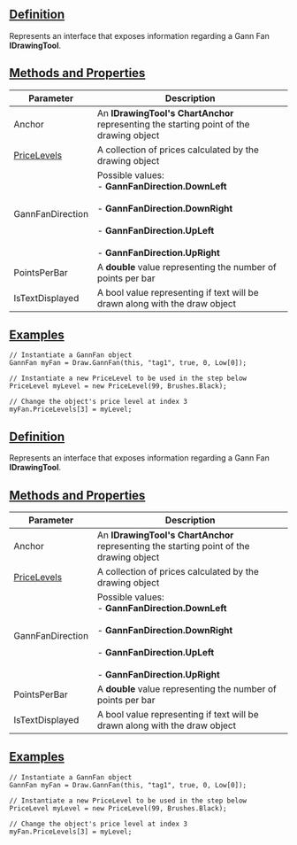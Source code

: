 ## [Definition](https://developer.ninjatrader.com/docs/desktop/gannfan\#definition)

Represents an interface that exposes information regarding a Gann Fan **IDrawingTool**.

## [Methods and Properties](https://developer.ninjatrader.com/docs/desktop/gannfan\#methods-and-properties)

| Parameter | Description |
| --- | --- |
| Anchor | An **IDrawingTool's ChartAnchor** representing the starting point of the drawing object |
| [PriceLevels](https://developer.ninjatrader.com/docs/desktop/pricelevels) | A collection of prices calculated by the drawing object |
| GannFanDirection | Possible values:<br>- **GannFanDirection.DownLeft**<br>  <br>- **GannFanDirection.DownRight**<br>  <br>- **GannFanDirection.UpLeft**<br>  <br>- **GannFanDirection.UpRight** |
| PointsPerBar | A **double** value representing the number of points per bar |
| IsTextDisplayed | A bool value representing if text will be drawn along with the draw object |

## [Examples](https://developer.ninjatrader.com/docs/desktop/gannfan\#examples)

```jsx-150469391 csharp
// Instantiate a GannFan object
GannFan myFan = Draw.GannFan(this, "tag1", true, 0, Low[0]);

// Instantiate a new PriceLevel to be used in the step below
PriceLevel myLevel = new PriceLevel(99, Brushes.Black);

// Change the object's price level at index 3
myFan.PriceLevels[3] = myLevel;

```

## [Definition](https://developer.ninjatrader.com/docs/desktop/gannfan\#definition)

Represents an interface that exposes information regarding a Gann Fan **IDrawingTool**.

## [Methods and Properties](https://developer.ninjatrader.com/docs/desktop/gannfan\#methods-and-properties)

| Parameter | Description |
| --- | --- |
| Anchor | An **IDrawingTool's ChartAnchor** representing the starting point of the drawing object |
| [PriceLevels](https://developer.ninjatrader.com/docs/desktop/pricelevels) | A collection of prices calculated by the drawing object |
| GannFanDirection | Possible values:<br>- **GannFanDirection.DownLeft**<br>  <br>- **GannFanDirection.DownRight**<br>  <br>- **GannFanDirection.UpLeft**<br>  <br>- **GannFanDirection.UpRight** |
| PointsPerBar | A **double** value representing the number of points per bar |
| IsTextDisplayed | A bool value representing if text will be drawn along with the draw object |

## [Examples](https://developer.ninjatrader.com/docs/desktop/gannfan\#examples)

```jsx-150469391 csharp
// Instantiate a GannFan object
GannFan myFan = Draw.GannFan(this, "tag1", true, 0, Low[0]);

// Instantiate a new PriceLevel to be used in the step below
PriceLevel myLevel = new PriceLevel(99, Brushes.Black);

// Change the object's price level at index 3
myFan.PriceLevels[3] = myLevel;

```